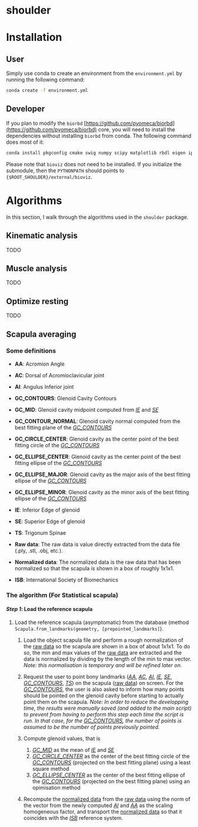 # shoulder

# Installation

## User

Simply use conda to create an environment from the `environment.yml` by running the following command:

```bash
conda create -f environment.yml
```

## Developer

If you plan to modify the `biorbd` [https://github.com/pyomeca/biorbd](https://github.com/pyomeca/biorbd) core, you will need to install the dependencies without installing `biorbd` from conda. 
The following command does most of it:

```bash
conda install pkgconfig cmake swig numpy scipy matplotlib rbdl eigen ipopt pyqt pyomeca vtk timyxml -cconda-forg
```

Please note that `bioviz` does not need to be installed. 
If you initialize the submodule, then the `PYTHONPATH` should points to `{$ROOT_SHOULDER}/external/bioviz`. 

# Algorithms

In this section, I walk through the algorithms used in the `shoulder` package.

## Kinematic analysis
TODO

## Muscle analysis
TODO

## Optimize resting
TODO

## Scapula averaging 

### Some definitions

- <a id="definitions-aa"></a>**AA**: Acromion Angle
- <a id="definitions-ac"></a>**AC**: Dorsal of Acromioclavicular joint
- <a id="definitions-ai"></a>**AI**: Angulus Inferior joint
- <a id="definitions-gc_contours"></a>**GC_CONTOURS**: Glenoid Cavity Contours
- <a id="definitions-gc_mid"></a>**GC_MID**: Glenoid cavity midpoint computed from [*IE*](#definitions-ie) and [*SE*](#definitions-se)
- <a id="definitions-gc_contour_normal"></a>**GC_CONTOUR_NORMAL**: Glenoid cavity normal computed from the best fitting plane of the [*GC_CONTOURS*](#definitions-gc_contours)
- <a id="definitions-gc_circle_center"></a>**GC_CIRCLE_CENTER**: Glenoid cavity as the center point of the best fitting circle of the [*GC_CONTOURS*](#definitions-gc_contours)
- <a id="definitions-gc_ellipse_center"></a>**GC_ELLIPSE_CENTER**: Glenoid cavity as the center point of the best fitting ellipse of the [*GC_CONTOURS*](#definitions-gc_contours)
- <a id="definitions-gc_ellipse_major"></a>**GC_ELLIPSE_MAJOR**: Glenoid cavity as the major axis of the best fitting ellipse of the [*GC_CONTOURS*](#definitions-gc_contours)
- <a id="definitions-gc_ellipse_minor"></a>**GC_ELLIPSE_MINOR**: Glenoid cavity as the minor axis of the best fitting ellipse of the [*GC_CONTOURS*](#definitions-gc_contours)
- <a id="definitions-ie"></a>**IE**: Inferior Edge of glenoid
- <a id="definitions-se"></a>**SE**: Superior Edge of glenoid
- <a id="definitions-ts"></a>**TS**: Trigonum Spinae

- <a id="definitions-raw_data"></a>**Raw data**: The raw data is value directly extracted from the data file (.ply, .stl, .obj, etc.). 
- <a id="definitions-normalized_data"></a>**Normalized data**: The normalized data is the raw data that has been normalized so that the scapula is shown in a box of roughly 1x1x1.
 
- <a id="definitions-isb"></a>**ISB**: International Society of Biomechanics

### The algorithm (For Statistical scapula)

#### ***Step 1***: Load the reference scapula
1. Load the reference scapula (asymptomatic) from the database (method `Scapula.from_landmarks(geometry, [prepointed_landmarks]`).
   
   1. Load the object scapula file and perform a rough normalization of the [raw data](#definitions-raw_data) so the scapula are shown in a box of about 1x1x1. To do so, the min and max values of the [raw data](#definitions-raw_data) are extracted and the data is normalized by dividing by the length of the min to max vector. 
   *Note: this normalisation is temporary and will be refined later on.*
   
   2. Request the user to point bony landmarks ([*AA*](#definitions-aa), [*AC*](#definitions-ac), [*AI*](#definitions-ai), [*IE*](#definitions-ie), [*SE*](#definitions-se), [*GC_CONTOURS*](#definitions-gc_contours), [*TS*](#definitions-ts)) on the scapula ([raw data](#definitions-raw_data)) on screen. For the [*GC_CONTOURS*](#definitions-gc_contours), the user is also asked to inform how many points should be pointed on the glenoid cavity before starting to actually point them on the scapula. 
   *Note: In order to reduce the developping time, the results were manually saved (and added to the main script) to prevent from having to perform this step each time the script is run. In that case, for the [*GC_CONTOURS*](#definitions-gc_contours), the number of points is assumed to be the number of points previously pointed.*

   3. Compute glenoid values, that is 
      1. [*GC_MID*](#definitions-gc_mid) as the mean of [*IE*](#definitions-ie) and [*SE*](#definitions-se)
      2. [*GC_CIRCLE_CENTER*](#definitions-gc_circle_center) as the center of the best fitting circle of the [*GC_CONTOURS*](#definitions-gc_contours) (projected on the best fitting plane) using a least square method  
      3. [*GC_ELLIPSE_CENTER*](#definitions-gc_ellipse_center) as the center of the best fitting ellipse of the [*GC_CONTOURS*](#definitions-gc_contours) (projected on the best fitting plane) using an opimisation method

   4. Recompute the [normalized data](#definitions-normalized_data) from the [raw data](#definitions-raw_data) using the norm of the vector from the newly computed [*AI*](#definitions-ai) and [*AA*](#definitions-aa) as the scaling homogeneous factor, and transport the [normalized data](#definitions-normalized_data) so that it coincides with the [*ISB*](#definitions-isb) reference system.
